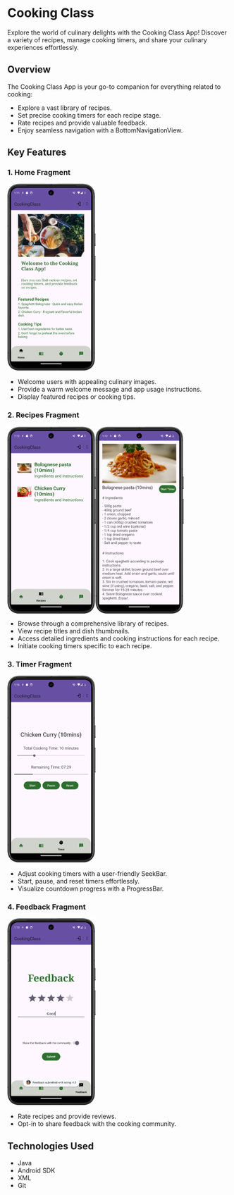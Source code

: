 # Cooking Class

Explore the world of culinary delights with the Cooking Class App! Discover a variety of recipes, manage cooking timers, and share your culinary experiences effortlessly.

## Overview

The Cooking Class App is your go-to companion for everything related to cooking:
- Explore a vast library of recipes.
- Set precise cooking timers for each recipe stage.
- Rate recipes and provide valuable feedback.
- Enjoy seamless navigation with a BottomNavigationView.

## Key Features

### 1. Home Fragment
<img src="./images/MainPage.png" alt="MainPage" width="200">

- Welcome users with appealing culinary images.
- Provide a warm welcome message and app usage instructions.
- Display featured recipes or cooking tips.

### 2. Recipes Fragment
<div style="display: flex; flex-direction: row;">
    <img src="./images/MenuPage.png" alt="MenuPage" width="200">
    <img src="./images/MenuDetailPage.png" alt="MenuDetailPage" width="200">
</div>

- Browse through a comprehensive library of recipes.
- View recipe titles and dish thumbnails.
- Access detailed ingredients and cooking instructions for each recipe.
- Initiate cooking timers specific to each recipe.

### 3. Timer Fragment
<img src="./images/TimerPage.png" alt="TimerPage" width="200">

- Adjust cooking timers with a user-friendly SeekBar.
- Start, pause, and reset timers effortlessly.
- Visualize countdown progress with a ProgressBar.

### 4. Feedback Fragment
<img src="./images/FeedbackPage.png" alt="FeedbackPage" width="200">

- Rate recipes and provide reviews.
- Opt-in to share feedback with the cooking community.

## Technologies Used

- Java
- Android SDK
- XML
- Git
